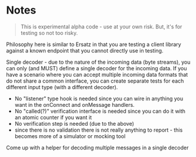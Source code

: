 # Notes

> This is experimental alpha code - use at your own risk.
> But, it's for testing so not too risky.

Philosophy here is similar to Ersatz in that you are testing a client library against a known endpoint that you cannot 
directly use in testing.

Single decoder - due to the nature of the incoming data (byte streams), you can only (and MUST) define a single decoder
for the incoming data. If you have a scenario where you can accept multiple incoming data formats that do not share a 
common interface, you can create separate tests for each different input type (with a different decoder).

* No "listener" type hook is needed since you can wire in anything you want in the onConnect and onMessage handlers.
* No "called(?)" verification interface is needed since you can do it with an atomic counter if you want it
* No verification step is needed (due to the above)
* since there is no validation there is not really anything to report - this becomes more of a simulator or mocking tool

Come up with a helper for decoding multiple messages in a single decoder